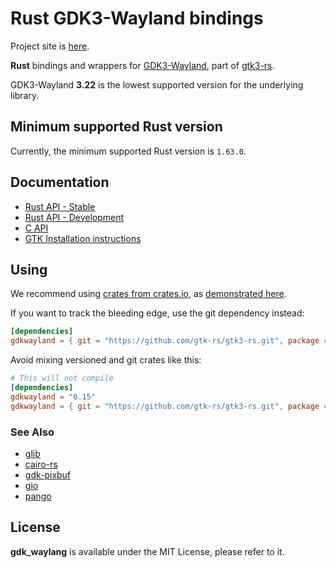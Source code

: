 # Rust GDK3-Wayland bindings

Project site is [here](https://gtk-rs.org/).

__Rust__ bindings and wrappers for [GDK3-Wayland](https://developer.gnome.org/gdk3/),
part of [gtk3-rs](https://github.com/gtk-rs/gtk3-rs).

GDK3-Wayland __3.22__ is the lowest supported version for the underlying library.

## Minimum supported Rust version

Currently, the minimum supported Rust version is `1.63.0`.

## Documentation

 * [Rust API - Stable](https://gtk-rs.org/gtk3-rs/stable/latest/docs/gdkwayland/)
 * [Rust API - Development](https://gtk-rs.org/gtk3-rs/git/docs/gdkwayland)
 * [C API](https://developer.gnome.org/gdk3/stable/)
 * [GTK Installation instructions](https://www.gtk.org/docs/installations/)

## Using

We recommend using [crates from crates.io](https://crates.io/keywords/gtk-rs),
as [demonstrated here](https://gtk-rs.org/#using).

If you want to track the bleeding edge, use the git dependency instead:

```toml
[dependencies]
gdkwayland = { git = "https://github.com/gtk-rs/gtk3-rs.git", package = "gdkwayland" }
```

Avoid mixing versioned and git crates like this:

```toml
# This will not compile
[dependencies]
gdkwayland = "0.15"
gdkwayland = { git = "https://github.com/gtk-rs/gtk3-rs.git", package = "gdkwayland" }
```

### See Also

 * [glib](https://crates.io/crates/glib)
 * [cairo-rs](https://crates.io/crates/cairo-rs)
 * [gdk-pixbuf](https://crates.io/crates/gdk-pixbuf)
 * [gio](https://crates.io/crates/gio)
 * [pango](https://crates.io/crates/pango)

## License

__gdk_waylang__ is available under the MIT License, please refer to it.
